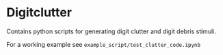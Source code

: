 # Digitclutter

Contains python scripts for generating digit clutter and digit debris stimuli.

For a working example see `example_script/test_clutter_code.ipynb`
